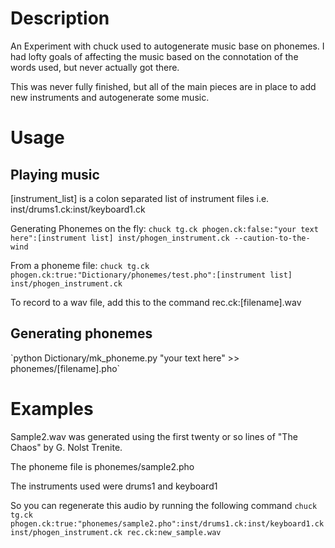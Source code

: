 <h1>Description</h1>
An Experiment with chuck used to autogenerate music base on phonemes. I had lofty goals of affecting the music based on the connotation of the words used, but never actually got there.

This was never fully finished, but all of the main pieces are in place to add new instruments and autogenerate some music.

<h1>Usage</h1>
<h2>Playing music</h2>

[instrument_list] is a colon separated list of instrument files i.e. inst/drums1.ck:inst/keyboard1.ck

Generating Phonemes on the fly:
`chuck tg.ck phogen.ck:false:"your text here":[instrument list] inst/phogen_instrument.ck --caution-to-the-wind`

From a phoneme file:
`chuck tg.ck phogen.ck:true:"Dictionary/phonemes/test.pho":[instrument list] inst/phogen_instrument.ck`

To record to a wav file, add this to the command
rec.ck:[filename].wav

<h2>Generating phonemes</h2>
`python Dictionary/mk_phoneme.py "your text here" >> phonemes/[filename].pho`

<h1>Examples</h1>
Sample2.wav was generated using the first twenty or so lines of "The Chaos" by G. Nolst Trenite.

The phoneme file is phonemes/sample2.pho

The instruments used were drums1 and keyboard1

So you can regenerate this audio by running the following command
`chuck tg.ck phogen.ck:true:"phonemes/sample2.pho":inst/drums1.ck:inst/keyboard1.ck inst/phogen_instrument.ck rec.ck:new_sample.wav`
